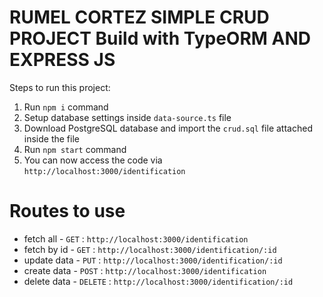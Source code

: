 # RUMEL CORTEZ SIMPLE CRUD PROJECT Build with TypeORM AND EXPRESS JS

Steps to run this project:

1. Run `npm i` command
2. Setup database settings inside `data-source.ts` file
3. Download PostgreSQL database and import the `crud.sql` file attached inside the file
4. Run `npm start` command
5. You can now access the code via `http://localhost:3000/identification`

# Routes to use 

* fetch all - `GET` : `http://localhost:3000/identification`
* fetch by id - `GET` : `http://localhost:3000/identification/:id`
* update data - `PUT` : `http://localhost:3000/identification/:id`
* create data - `POST` : `http://localhost:3000/identification`
* delete data - `DELETE` : `http://localhost:3000/identification/:id`